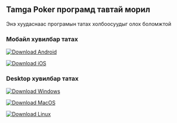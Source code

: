 ## Tamga Poker програмд тавтай морил

Энэ хуудаснаас програмын татах холбоосуудыг олох боломжтой


### Мобайл хувилбар татах

[![Download Android](https://raw.githubusercontent.com/tamgapoker/tamgapoker.github.io/master/images/android-64.png "Download Android")](https://drive.google.com/file/d/1ybqROktvTGBapz8DSPsAZip1bKsmDFsM/view?usp=sharing "Download Android")

[![Download iOS](https://raw.githubusercontent.com/tamgapoker/tamgapoker.github.io/master/images/ios-64.png "Download iOS")](https://drive.google.com/file/d/1ybqROktvTGBapz8DSPsAZip1bKsmDFsM/view?usp=sharing "Download iOS")

### Desktop хувилбар татах

[![Download Windows](https://raw.githubusercontent.com/tamgapoker/tamgapoker.github.io/master/images/windows-64.png "Download Windows")](https://drive.google.com/file/d/1ybqROktvTGBapz8DSPsAZip1bKsmDFsM/view?usp=sharing "Download Windows")

[![Download MacOS](https://raw.githubusercontent.com/tamgapoker/tamgapoker.github.io/master/images/macos-64.png "Download MacOS")](https://drive.google.com/file/d/1ybqROktvTGBapz8DSPsAZip1bKsmDFsM/view?usp=sharing "Download MacOS")

[![Download Linux](https://raw.githubusercontent.com/tamgapoker/tamgapoker.github.io/master/images/linux-64.png "Download Linux")](https://drive.google.com/file/d/1ybqROktvTGBapz8DSPsAZip1bKsmDFsM/view?usp=sharing "Download Linux")



